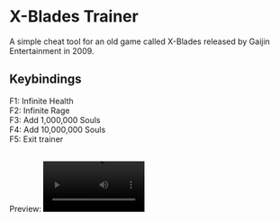 # X-Blades Trainer
A simple cheat tool for an old game called X-Blades released by Gaijin Entertainment in 2009.

## Keybindings
F1: Infinite Health<br>
F2: Infinite Rage<br>
F3: Add 1,000,000 Souls<br>
F4: Add 10,000,000 Souls<br>
F5: Exit trainer<br><br>

Preview:
<video src='https://files.catbox.moe/q2xmgs.mp4' width=180>Preview Video</video>

